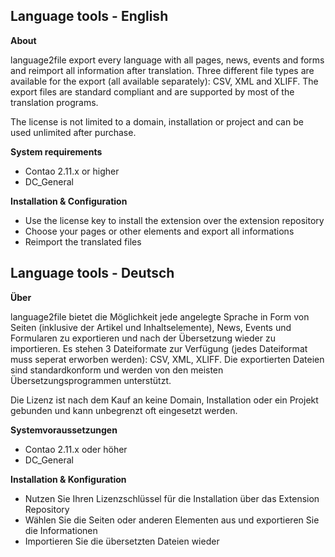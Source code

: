 Language tools - English
------------------------

**About**

language2file export every language with all pages, news, events and forms and reimport all information after translation. Three different file types are available for the export (all available separately): CSV, XML and XLIFF. The export files are standard compliant and are supported by most of the translation programs.

The license is not limited to a domain, installation or project and can be used unlimited after purchase.

**System requirements**

* Contao 2.11.x or higher
* DC_General


**Installation & Configuration**

* Use the license key to install the extension over the extension repository
* Choose your pages or other elements and export all informations
* Reimport the translated files


Language tools - Deutsch
------------------------

**Über**

language2file bietet die Möglichkeit jede angelegte Sprache in Form von Seiten (inklusive der Artikel und Inhaltselemente), News, Events und Formularen zu exportieren und nach der Übersetzung wieder zu importieren. Es stehen 3 Dateiformate zur Verfügung (jedes Dateiformat muss seperat erworben werden): CSV, XML, XLIFF. Die exportierten Dateien sind standardkonform und werden von den meisten Übersetzungsprogrammen unterstützt.

Die Lizenz ist nach dem Kauf an keine Domain, Installation oder ein Projekt gebunden und kann unbegrenzt oft eingesetzt werden.

**Systemvoraussetzungen**

* Contao 2.11.x oder höher
* DC_General


**Installation & Konfiguration**

* Nutzen Sie Ihren Lizenzschlüssel für die Installation über das Extension Repository
* Wählen Sie die Seiten oder anderen Elementen aus und exportieren Sie die Informationen
* Importieren Sie die übersetzten Dateien wieder